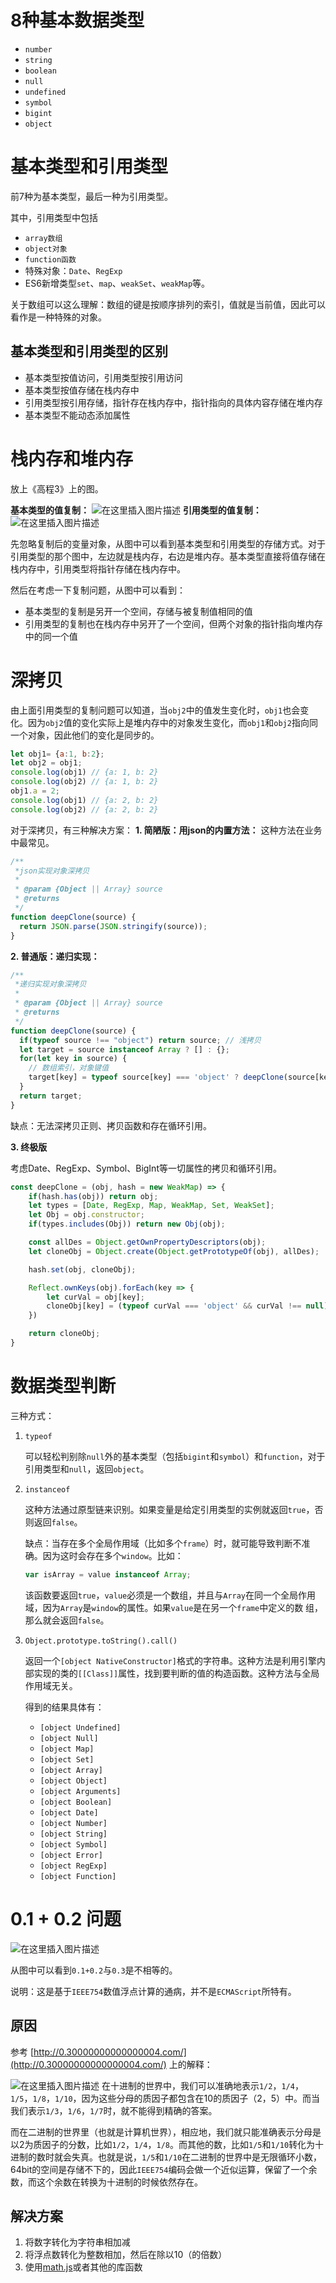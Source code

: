 # 8种基本数据类型
- `number`
- `string`
- `boolean`
- `null`
- `undefined`
- `symbol`
- `bigint`
- `object`

# 基本类型和引用类型
前7种为基本类型，最后一种为引用类型。

其中，引用类型中包括
- `array数组`
- `object对象`
- `function函数`
- 特殊对象：`Date`、`RegExp`
- ES6新增类型`set`、`map`、`weakSet`、`weakMap`等。

关于数组可以这么理解：数组的键是按顺序排列的索引，值就是当前值，因此可以看作是一种特殊的对象。

## 基本类型和引用类型的区别
- 基本类型按值访问，引用类型按引用访问
- 基本类型按值存储在栈内存中
- 引用类型按引用存储，指针存在栈内存中，指针指向的具体内容存储在堆内存
- 基本类型不能动态添加属性

# 栈内存和堆内存
放上《高程3》上的图。

**基本类型的值复制：**
![在这里插入图片描述](https://img-blog.csdnimg.cn/20200729192517965.jpg?x-oss-process=image/watermark,type_ZmFuZ3poZW5naGVpdGk,shadow_10,text_aHR0cHM6Ly9ibG9nLmNzZG4ubmV0L3FxXzQyNTMyMTI4,size_16,color_FFFFFF,t_70)
**引用类型的值复制：**
![在这里插入图片描述](https://img-blog.csdnimg.cn/20200729192545613.jpg?x-oss-process=image/watermark,type_ZmFuZ3poZW5naGVpdGk,shadow_10,text_aHR0cHM6Ly9ibG9nLmNzZG4ubmV0L3FxXzQyNTMyMTI4,size_16,color_FFFFFF,t_70)


先忽略复制后的变量对象，从图中可以看到基本类型和引用类型的存储方式。对于引用类型的那个图中，左边就是栈内存，右边是堆内存。基本类型直接将值存储在栈内存中，引用类型将指针存储在栈内存中。

然后在考虑一下复制问题，从图中可以看到：
- 基本类型的复制是另开一个空间，存储与被复制值相同的值
- 引用类型的复制也在栈内存中另开了一个空间，但两个对象的指针指向堆内存中的同一个值

# 深拷贝
由上面引用类型的复制问题可以知道，当`obj2`中的值发生变化时，`obj1`也会变化。因为`obj2`值的变化实际上是堆内存中的对象发生变化，而`obj1`和`obj2`指向同一个对象，因此他们的变化是同步的。

```js
let obj1= {a:1, b:2};
let obj2 = obj1;
console.log(obj1) // {a: 1, b: 2}
console.log(obj2) // {a: 1, b: 2}
obj1.a = 2;
console.log(obj1) // {a: 2, b: 2}
console.log(obj2) // {a: 2, b: 2}
```

对于深拷贝，有三种解决方案：
**1. 简陋版：用json的内置方法：**
这种方法在业务中最常见。
```js
/**
 *json实现对象深拷贝
 *
 * @param {Object || Array} source
 * @returns
 */
function deepClone(source) {
  return JSON.parse(JSON.stringify(source));
}
```

**2. 普通版：递归实现：**
```js
/**
 *递归实现对象深拷贝
 *
 * @param {Object || Array} source
 * @returns
 */
function deepClone(source) {
  if(typeof source !== "object") return source; // 浅拷贝
  let target = source instanceof Array ? [] : {};
  for(let key in source) {
    // 数组索引，对象键值
    target[key] = typeof source[key] === 'object' ? deepClone(source[key]) : source[key];
  }
  return target;
}
```
缺点：无法深拷贝正则、拷贝函数和存在循环引用。

**3. 终极版**

考虑Date、RegExp、Symbol、BigInt等一切属性的拷贝和循环引用。

```js
const deepClone = (obj, hash = new WeakMap) => {
    if(hash.has(obj)) return obj;
    let types = [Date, RegExp, Map, WeakMap, Set, WeakSet];
    let Obj = obj.constructor;
    if(types.includes(Obj)) return new Obj(obj);

    const allDes = Object.getOwnPropertyDescriptors(obj);
    let cloneObj = Object.create(Object.getPrototypeOf(obj), allDes);

    hash.set(obj, cloneObj);

    Reflect.ownKeys(obj).forEach(key => {
        let curVal = obj[key];
        cloneObj[key] = (typeof curVal === 'object' && curVal !== null) ? deepClone(obj, hash) : curVal;
    })

    return cloneObj;
}
```

# 数据类型判断
三种方式：
1. `typeof`
   
   可以轻松判别除`null`外的基本类型（包括`bigint`和`symbol`）和`function`，对于引用类型和`null`，返回`object`。
2. `instanceof`
   
   这种方法通过原型链来识别。如果变量是给定引用类型的实例就返回`true`，否则返回`false`。

   缺点：当存在多个全局作用域（比如多个`frame`）时，就可能导致判断不准确。因为这时会存在多个`window`。比如：

   ```js
   var isArray = value instanceof Array;
   ```

   该函数要返回`true`，`value`必须是一个数组，并且与`Array`在同一个全局作用域，因为`Array`是`window`的属性。如果`value`是在另一个`frame`中定义的数
   组，那么就会返回`false`。

  
3. `Object.prototype.toString().call()`
   
   返回一个`[object NativeConstructor]`格式的字符串。这种方法是利用引擎内部实现的类的`[[Class]]`属性，找到要判断的值的构造函数。这种方法与全局作用域无关。

    得到的结果具体有：
    - `[object Undefined]`
    - `[object Null]`
    - `[object Map]`
    - `[object Set]`
    - `[object Array]`
    - `[object Object]`
    - `[object Arguments]`
    - `[object Boolean]`
    - `[object Date]`
    - `[object Number]`
    - `[object String]`
    - `[object Symbol]`
    - `[object Error]`
    - `[object RegExp]`
    - `[object Function]`

# 0.1 + 0.2 问题
![在这里插入图片描述](https://img-blog.csdnimg.cn/20200729192646249.png)

从图中可以看到`0.1+0.2`与`0.3`是不相等的。

说明：这是基于`IEEE754`数值浮点计算的通病，并不是`ECMAScript`所特有。

## 原因
参考 [http://0.30000000000000004.com/](http://0.30000000000000004.com/) 上的解释：

![在这里插入图片描述](https://img-blog.csdnimg.cn/20200729192404822.png?x-oss-process=image/watermark,type_ZmFuZ3poZW5naGVpdGk,shadow_10,text_aHR0cHM6Ly9ibG9nLmNzZG4ubmV0L3FxXzQyNTMyMTI4,size_16,color_FFFFFF,t_70#pic_center)
在十进制的世界中，我们可以准确地表示`1/2`，`1/4`，`1/5`，`1/8`，`1/10`，因为这些分母的质因子都包含在10的质因子（2，5）中。而当我们表示`1/3`，`1/6`，`1/7`时，就不能得到精确的答案。

而在二进制的世界里（也就是计算机世界），相应地，我们就只能准确表示分母是以2为质因子的分数，比如`1/2`，`1/4`，`1/8`。而其他的数，比如`1/5`和`1/10`转化为十进制的数时就会失真。也就是说，`1/5`和`1/10`在二进制的世界中是无限循环小数，64bit的空间是存储不下的，因此`IEEE754`编码会做一个近似运算，保留了一个余数，而这个余数在转换为十进制的时候依然存在。

## 解决方案
1. 将数字转化为字符串相加减
2. 将浮点数转化为整数相加，然后在除以10（的倍数）
3. 使用[math.js](https://mathjs.org/)或者其他的库函数